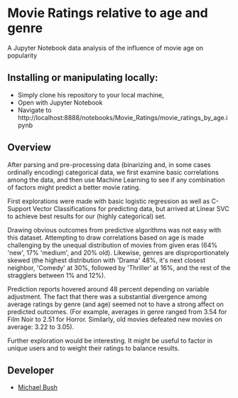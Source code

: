 # Movie Ratings relative to age and genre
A Jupyter Notebook data analysis of the influence of movie age on popularity

## Installing or manipulating locally:

- Simply clone his repository to your local machine, 
- Open with Jupyter Notebook
- Navigate to http://localhost:8888/notebooks/Movie_Ratings/movie_ratings_by_age.ipynb

## Overview

  After parsing and pre-processing data (binarizing and, in some cases ordinally encoding) categorical data, we first examine basic correlations among the data, and then use Machine Learning to see if any combination of factors might predict a better movie rating.
  
  First explorations were made with basic logistic regression as well as C-Support Vector Classifications for predicting data, but arrived at Linear SVC to achieve best results for our (highly categorical) set.
  
  Drawing obvious outcomes from predictive algorithms was not easy with this dataset. Attempting to draw correlations based on age is made challenging by the unequal distribution of movies from given eras (64% 'new', 17% 'medium', and 20% old). Likewise, genres are disproportionately skewed (the highest distribution with 'Drama' 48%, it's next closest neighbor, 'Comedy' at 30%, followed by 'Thriller' at 16%, and the rest of the stragglers between 1% and 12%).
  
  Prediction reports hovered around 48 percent depending on variable adjustment. The fact that there was a substantial divergence among average ratings by genre (and age) seemed not to have a strong affect on predicted outcomes. (For example, averages in genre ranged from 3.54 for Film Noir to 2.51 for Horror. Similarly, old movies defeated new movies on average: 3.22 to 3.05).
  
  Further exploration would be interesting. It might be useful to factor in unique users and to weight their ratings to balance results.
  
## Developer

- [Michael Bush](https://github.com/michaelegregious)
